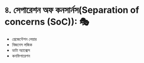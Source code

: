 # ৪. সেপারেশন অফ কনসার্নস(Separation of concerns (SoC)): 🎭

- প্রেজেন্টেশন লেয়ার
- বিজনেস লজিক
- ডাটা অ্যাক্সেস
- কনফিগারেশন
